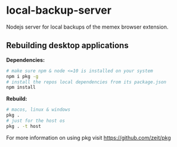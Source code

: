 # local-backup-server
Nodejs server for local backups of the memex browser extension.

## Rebuilding desktop applications

__Dependencies:__
```bash
# make sure npm & node <=10 is installed on your system
npm i pkg -g
# install the repos local dependencies from its package.json
npm install
```

__Rebuild:__
```bash
# macos, linux & windows
pkg .
# just for the host os
pkg . -t host
```

For more information on using pkg visit https://github.com/zeit/pkg